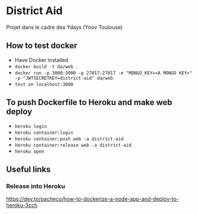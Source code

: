 # District Aid

Projet dans le cadre des Ydays (Ynov Toulouse)

## How to test docker

- Have Docker installed
- `docker build -t da/web .`
- `docker run -p 3000:3000 -p 27017:27017 -e "MONGO_KEY=<A MONGO KEY>" -p "JWTSECRETKEY=district-aid" da/web`
- `test on localhost:3000`

## To push Dockerfile to Heroku and make web deploy

- `heroku login`
- `heroku container:login`
- `heroku container:push web -a district-aid`
- `heroku container:release web -a district-aid`
- `heroku open`

## Useful links

### Release into Heroku

https://dev.to/pacheco/how-to-dockerize-a-node-app-and-deploy-to-heroku-3cch
